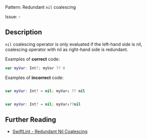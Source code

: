 Pattern: Redundant `nil` coalescing

Issue: -

## Description

`nil` coalescing operator is only evaluated if the left-hand side is nil, coalescing operator with nil as right-hand side is redundant.

Examples of **correct** code:
```swift
var myVar: Int?; myVar ?? 0

```
Examples of **incorrect** code:
```swift

var myVar: Int? = nil; myVar↓ ?? nil


var myVar: Int? = nil; myVar↓??nil

```

## Further Reading

* [SwiftLint - Redundant Nil Coalescing](https://github.com/realm/SwiftLint/blob/master/Rules.md#redundant-nil-coalescing)
